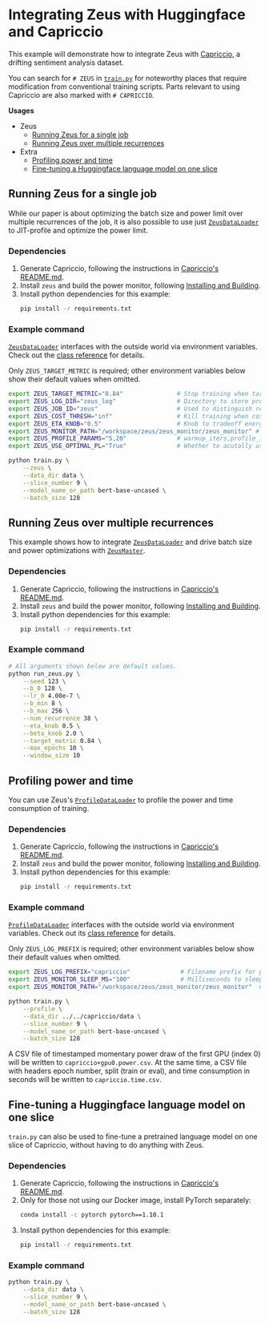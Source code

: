 # Integrating Zeus with Huggingface and Capriccio

This example will demonstrate how to integrate Zeus with [Capriccio](../../capriccio), a drifting sentiment analysis dataset.

You can search for `# ZEUS` in [`train.py`](train.py) for noteworthy places that require modification from conventional training scripts.
Parts relevant to using Capriccio are also marked with `# CAPRICCIO`.

**Usages**

- Zeus
    - [Running Zeus for a single job](#running-zeus-for-a-single-job)
    - [Running Zeus over multiple recurrences](#running-zeus-over-multiple-recurrences)
- Extra
    - [Profiling power and time](#profiling-power-and-time)
    - [Fine-tuning a Huggingface language model on one slice](#fine-tuning-a-huggingface-language-model-on-one-slice)

## Running Zeus for a single job

While our paper is about optimizing the batch size and power limit over multiple recurrences of the job, it is also possible to use just [`ZeusDataLoader`](https://ml.energy/zeus/reference/run/dataloader/#zeus.run.dataloader.ZeusDataLoader) to JIT-profile and optimize the power limit.

### Dependencies

1. Generate Capriccio, following the instructions in [Capriccio's README.md](../../capriccio/).
1. Install `zeus` and build the power monitor, following [Installing and Building](https://ml.energy/zeus/getting_started/installing_and_building/).
1. Install python dependencies for this example:
    ```sh
    pip install -r requirements.txt
    ```

### Example command

[`ZeusDataLoader`](https://ml.energy/zeus/reference/run/dataloader/#zeus.run.dataloader.ZeusDataLoader) interfaces with the outside world via environment variables.
Check out the [class reference](https://ml.energy/zeus/reference/run/dataloader/#zeus.run.dataloader.ZeusDataLoader) for details.

Only `ZEUS_TARGET_METRIC` is required; other environment variables below show their default values when omitted.

```bash
export ZEUS_TARGET_METRIC="0.84"               # Stop training when target val metric is reached
export ZEUS_LOG_DIR="zeus_log"                 # Directory to store profiling logs
export ZEUS_JOB_ID="zeus"                      # Used to distinguish recurrences, so not important
export ZEUS_COST_THRESH="inf"                  # Kill training when cost (Equation 2) exceeds this
export ZEUS_ETA_KNOB="0.5"                     # Knob to tradeoff energy and time (Equation 2)
export ZEUS_MONITOR_PATH="/workspace/zeus/zeus_monitor/zeus_monitor" # Path to power monitor
export ZEUS_PROFILE_PARAMS="5,20"              # warmup_iters,profile_iters for each power limit
export ZEUS_USE_OPTIMAL_PL="True"              # Whether to acutally use the optimal PL found

python train.py \
    --zeus \
    --data_dir data \
    --slice_number 9 \
    --model_name_or_path bert-base-uncased \
    --batch_size 128
```


## Running Zeus over multiple recurrences

This example shows how to integrate [`ZeusDataLoader`](https://ml.energy/zeus/reference/run/dataloader/#zeus.run.dataloader.ZeusDataLoader) and drive batch size and power optimizations with [`ZeusMaster`](https://ml.energy/zeus/reference/run/master/#zeus.run.master.ZeusMaster).

### Dependencies

1. Generate Capriccio, following the instructions in [Capriccio's README.md](../../capriccio/).
1. Install `zeus` and build the power monitor, following [Installing and Building](https://ml.energy/zeus/getting_started/installing_and_building/).
1. Install python dependencies for this example:
    ```sh
    pip install -r requirements.txt
    ```

### Example command

```sh
# All arguments shown below are default values.
python run_zeus.py \
    --seed 123 \
    --b_0 128 \
    --lr_0 4.00e-7 \
    --b_min 8 \
    --b_max 256 \
    --num_recurrence 38 \
    --eta_knob 0.5 \
    --beta_knob 2.0 \
    --target_metric 0.84 \
    --max_epochs 10 \
    --window_size 10
```


## Profiling power and time

You can use Zeus's [`ProfileDataLoader`](https://ml.energy/zeus/reference/profile/torch/#zeus.profile.torch.ProfileDataLoader) to profile the power and time consumption of training.

### Dependencies

1. Generate Capriccio, following the instructions in [Capriccio's README.md](../../capriccio/).
1. Install `zeus` and build the power monitor, following [Installing and Building](https://ml.energy/zeus/getting_started/installing_and_building/).
1. Install python dependencies for this example:
    ```sh
    pip install -r requirements.txt
    ```

### Example command

[`ProfileDataLoader`](https://ml.energy/zeus/reference/profile/torch/#zeus.profile.torch.ProfileDataLoader) interfaces with the outside world via environment variables.
Check out its [class reference](https://ml.energy/zeus/reference/profile/torch/#zeus.profile.torch.ProfileDataLoader) for details.

Only `ZEUS_LOG_PREFIX` is required; other environment variables below show their default values when omitted.

```bash
export ZEUS_LOG_PREFIX="capriccio"              # Filename prefix for power and time log files
export ZEUS_MONITOR_SLEEP_MS="100"              # Milliseconds to sleep after sampling power
export ZEUS_MONITOR_PATH="/workspace/zeus/zeus_monitor/zeus_monitor"  # Path to power monitor

python train.py \
    --profile \
    --data_dir ../../capriccio/data \
    --slice_number 9 \
    --model_name_or_path bert-base-uncased \
    --batch_size 128
```

A CSV file of timestamped momentary power draw of the first GPU (index 0) will be written to `capriccio+gpu0.power.csv`.
At the same time, a CSV file with headers epoch number, split (train or eval), and time consumption in seconds will be written to `capriccio.time.csv`.


## Fine-tuning a Huggingface language model on one slice

`train.py` can also be used to fine-tune a pretrained language model on one slice of Capriccio, without having to do anything with Zeus.

### Dependencies

1. Generate Capriccio, following the instructions in [Capriccio's README.md](../../capriccio/).
1. Only for those not using our Docker image, install PyTorch separately:
    ```sh
    conda install -c pytorch pytorch==1.10.1
    ```
1. Install python dependencies for this example:
    ```sh
    pip install -r requirements.txt
    ```

### Example command

```sh
python train.py \
    --data_dir data \
    --slice_number 9 \
    --model_name_or_path bert-base-uncased \
    --batch_size 128
```
